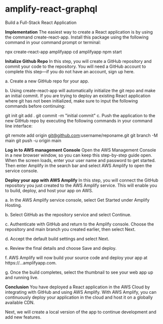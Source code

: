 # amplify-react-graphql
Build a Full-Stack React Application

**Implementation**
The easiest way to create a React application is by using the command create-react-app. Install this package using the following command in your command prompt or terminal:

npx create-react-app amplifyapp
cd amplifyapp
npm start

**Initalize Github Repo**
In this step, you will create a GitHub repository and commit your code to the repository. You will need a GitHub account to complete this step—if you do not have an account, sign up here.

a. Create a new GitHub repo for your app.

b. Using create-react-app will automatically initialize the git repo and make an initial commit. If you are trying to deploy an existing React application where git has not been initialized, make sure to input the following commands before continuing:

git init
git add .
git commit -m "initial commit"
c. Push the application to the new GitHub repo by executing the following commands in your command line interface:

git remote add origin git@github.com:username/reponame.git
git branch -M main
git push -u origin main

**Log in to AWS management Console**
Open the AWS Management Console in a new browser window, so you can keep this step-by-step guide open. When the screen loads, enter your user name and password to get started. Then enter Amplify in the search bar and select AWS Amplify to open the service console.

**Deploy your app with AWS Amplify**
In this step, you will connect the GitHub repository you just created to the AWS Amplify service. This will enable you to build, deploy, and host your app on AWS.

a. In the AWS Amplify service console, select Get Started under Amplify Hosting.

b. Select GitHub as the repository service and select Continue.


c. Authenticate with GitHub and return to the Amplify console. Choose the repository and main branch you created earlier, then select Next.

d. Accept the default build settings and select Next.


e. Review the final details and choose Save and deploy.

f. AWS Amplify will now build your source code and deploy your app at https://...amplifyapp.com.

g. Once the build completes, select the thumbnail to see your web app up and running live. 

**Conclusion**
You have deployed a React application in the AWS Cloud by integrating with GitHub and using AWS Amplify. With AWS Amplify, you can continuously deploy your application in the cloud and host it on a globally available CDN.

Next, we will create a local version of the app to continue development and add new features.

